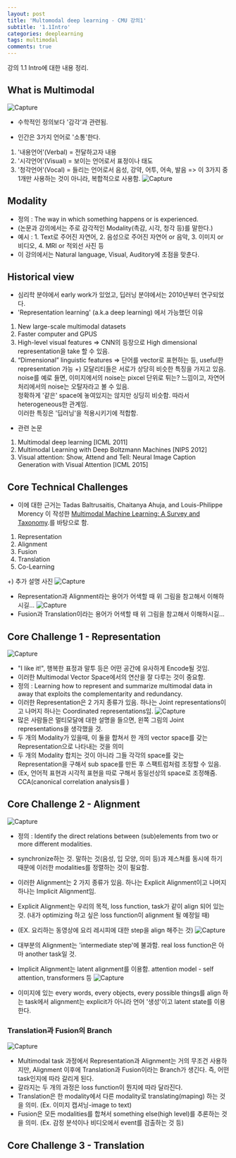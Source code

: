 ```yaml
---
layout: post
title: 'Multomodal deep learning - CMU 강의1'
subtitle: '1.1Intro'
categories: deeplearning
tags: multimodal
comments: true
---
```



강의 1.1 Intro에 대한 내용 정리. 


## What is Multimodal
![Capture](/assets/img/post/multimodal/2021-1-8-multimodal-1.JPG)
- 수학적인 정의보다 '감각'과 관련됨.

- 인간은 3가지 언어로 '소통'한다. 
1. '내용언어'(Verbal) = 전달하고자 내용
2. '시각언어'(Visual) = 보이는 언어로서 표정이나 태도 
3. '청각언어'(Vocal) = 들리는 언어로서 음성, 강약, 어투, 어속, 발음 
=> 이 3가지 중 1개만 사용하는 것이 아니라, 복합적으로 사용함. 
![Capture](/assets/img/post/multimodal/2021-1-8-multimodal-2.JPG)

## Modality
- 정의 : The way in which something happens or is experienced.
- (논문과 강의에서는 주로 감각적인 Modality(촉감, 시각, 청각 등)를 말한다.)
- 예시 : 1. Text로 주어진 자연어, 2. 음성으로 주어진 자연어 or 음악, 3. 이미지 or 비디오, 4. MRI or 적외선 사진 등 
- 이 강의에서는 Natural language, Visual, Auditory에 초점을 맞춘다. 

## Historical view
- 심리학 분야에서 early work가 있었고, 딥러닝 분야에서는 2010년부터 연구되었다. 
- 'Representation learning' (a.k.a deep learning) 에서 가능했던 이유
1. New large-scale multimodal datasets
2. Faster computer and GPUS
3. High-level visual features => CNN의 등장으로 High dimensional representation을 take 할 수 있음. 
4. “Dimensional” linguistic features => 단어를 vector로 표현하는 등, useful한 representation 가능
+) 모달리티들은 서로가 상당히 비슷한 특징을 가지고 있음. noise를 예로 들면, 이미지에서의 noise는 pixcel 단위로 튀는? 느낌이고, 자연어처리에서의 noise는 오탈자라고 볼 수 있음. <br>
   정확하게 '같은' space에 놓여있지는 않지만 싱딩히 비슷함. 따라서 heterogeneous한 관계임. <br>
   이러한 특징은 '딥러닝'을 적용시키기에 적합함. <br>

- 관련 논문
1. Multimodal deep learning [ICML 2011] <br>
2. Multimodal Learning with Deep Boltzmann Machines [NIPS 2012] <br>
3. Visual attention: Show, Attend and Tell: Neural Image Caption Generation with Visual Attention [ICML 2015]



## Core Technical Challenges
- 이에 대한 근거는 Tadas Baltrusaitis, Chaitanya Ahuja, and Louis-Philippe Morency 이 작성한 [Multimodal Machine Learning: A Survey and Taxonomy](https://arxiv.org/abs/1705.09406).를 바탕으로 함. <br>
1. Representation  <br>
2. Alignment  <br>
3. Fusion <br>
4. Translation <br>
5. Co-Learning <br>

+) 추가 설명 사진 
![Capture](/assets/img/post/multimodal/2021-1-8-multimodal-3.JPG)
- Representation과 Alignment라는 용어가 어색할 때 위 그림을 참고해서 이해하시길...
![Capture](/assets/img/post/multimodal/2021-1-8-multimodal-3-1.JPG)
- Fusion과 Translation이라는 용어가 어색할 때 위 그림을 참고해서 이해하시길...

## Core Challenge 1 - Representation
![Capture](/assets/img/post/multimodal/2021-1-8-multimodal-4.JPG)
- "I like it!", 행복한 표정과 말투 등은 어떤 공간에 유사하게 Encode될 것임. 
- 이러한 Multimodal Vector Space에서의 연산을 잘 다루는 것이 중요함. 
- 정의 : Learning how to represent and summarize multimodal data in away that exploits the complementarity and redundancy.
- 이러한 Representation은 2 가지 종류가 있음. 하나는 Joint representations이고 나머지 하나는 Coordinated representations임.
![Capture](/assets/img/post/multimodal/2021-1-8-multimodal-5.JPG)
- 많은 사람들은 멀티모달에 대한 설명을 들으면, 왼쪽 그림의 Joint representations을 생각했을 것. 
- 두 개의 Modality가 있을때, 이 둘을 합쳐서 한 개의 vector space를 갖는 Representation으로 나타내는 것을 의미
- 두 개의 Modality 합치는 것이 아니라 그들 각각의 space를 갖는 Representation을 구해서 sub space를 만든 후 스팩트럼처럼 조정할 수 있음. 
- (Ex, 언어적 표현과 시각적 표현을 따로 구해서 동일선상의 space로 조정해줌. CCA(canonical correlation analysis를 )

## Core Challenge 2 - Alignment
![Capture](/assets/img/post/multimodal/2021-1-8-multimodal-6.JPG)
- 정의 :  Identify the direct relations between (sub)elements from two or more different modalities.
- synchronize하는 것. 말하는 것(음성, 입 모양, 의미 등)과 제스쳐를 동시에 하기 때문에 이러한 modalities를 정렬하는 것이 필요함. 
- 이러한 Alignment는 2 가지 종류가 있음. 하나는 Explicit Alignment이고 나머지 하나는 Implicit Alignment임.
- Explicit Alignment는 우리의 목적, loss function, task가 같이 align 되어 있는 것. (내가 optimizing 하고 싶은 loss function이 alignment 될 예정일 때) 
- (EX. 요리하는 동영상에 요리 레시피에 대한 step을 align 해주는 것)
![Capture](/assets/img/post/multimodal/2021-1-8-multimodal-7.JPG)

- 대부분의 Alignment는 'intermediate step'에 불과함. real loss function은 아마 another task일 것. 
- Implicit Alignment는 latent alignment를 이용함. attention model - self attention, transformers 등
![Capture](/assets/img/post/multimodal/2021-1-8-multimodal-8.JPG)
- 이미지에 있는 every words, every objects, every possible things를 align 하는 task에서 alignment는 explicit가 아니라 언어 '생성'이고 latent state를 이용한다. 

### Translation과 Fusion의 Branch
![Capture](/assets/img/post/multimodal/2021-1-8-multimodal-8.JPG)
- Multimodal task 과정에서 Representation과 Alignment는 거의 무조건 사용하지만, Alignment 이후에 Translation과 Fusion이라는 Branch가 생긴다. 즉, 어떤 task인지에 따라 갈리게 된다. 
- 갈라지는 두 개의 과정은 loss function이 뭔지에 따라 달라진다. 
- Translation은 한 modality에서 다른 modality로 translating(maping) 하는 것을 의미. (Ex. 이미지 캡셔닝-image to text)
- Fusion은 모든 modalities를 합쳐서 something else(high level)를 추론하는 것을 의미. (Ex. 감정 분석이나 비디오에서 event를 검출하는 것 등) 

## Core Challenge 3 - Translation

